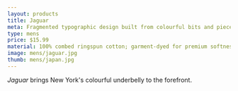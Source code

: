 ```yaml
---
layout: products
title: Jaguar
meta: Fragmented typographic design built from colourful bits and pieces.
type: mens
price: $15.99
material: 100% combed ringspun cotton; garment-dyed for premium softness and minimal shrinkage.
image: mens/jaguar.jpg
thumb: mens/japan.jpg
---
```


*Jaguar* brings New York's colourful underbelly to the forefront.

